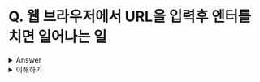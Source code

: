 
# Q. 웹 브라우저에서 URL을 입력후 엔터를 치면 일어나는 일

<details>
	<summary>Answer</summary>

* 웹 브라우저 요청의 시작은, 웹 브라우저가 URL을 해석하는것 입니다. 
	* 어떤 프로토콜로, 어떤 URL로 요청하는지 ?

* URL을 통해 target 정보가 결정되며, 웹 브라우저에서 http요청 메시지를 만들어 운영체제로 데이터를 전달합니다.
	* 웹 브라우저에는 메시지를 네트워크에 송출하는 기능이 없다.

* 메시지를 전달받은 운영체제는 URL의 IP주소를 찾기위해 캐시 메모리를 검색 후, 없으면 DNS서버를 조회합니다.

* 이 후 프로토콜 스택(OS에 내장 된 네트워크 제어용 소프트웨어)에 메시지 송신을 의뢰합니다.
	* 데이터 전송과정: socket -> connect -> write -> read -> close

* 마지막으로 웹 서버에서 요청에 대한 응답을 받은 후, 네트워크 연결을 해제하게 됩니다.


</details>

<details>
	<summary>이해하기</summary>

##  Reference
[성공과 실패를 결정하는 1%의 네트워크 원리 - YES24](http://www.yes24.com/Product/Goods/90640081)
  
## 내용
> 네트워크 통신은, 운영체제의 네트워크 제어용 소프트웨어(프로토콜 스택)에 의해 가능하다.
> 웹 브라우저에서는 HTTP메시지를 만들고, 응답을 해석하는 기능을 수행한다.

</details> 
